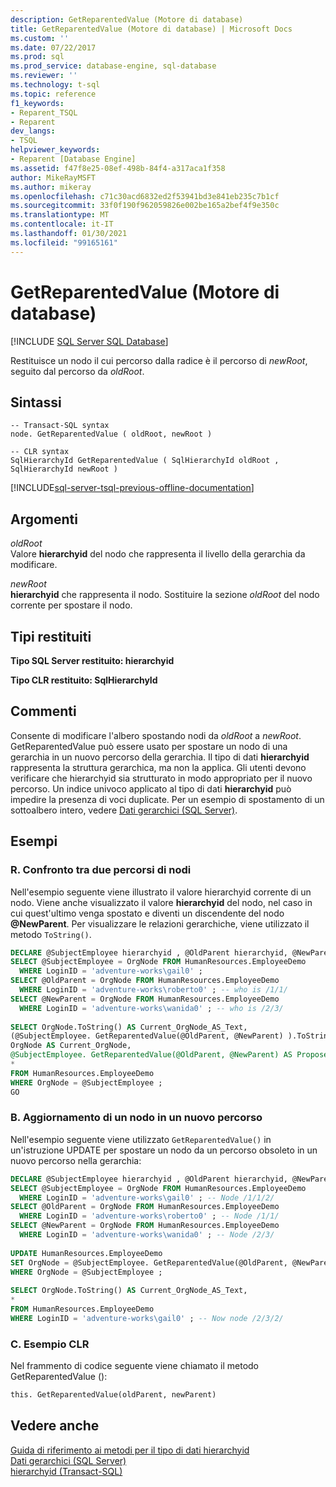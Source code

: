 ```yaml
---
description: GetReparentedValue (Motore di database)
title: GetReparentedValue (Motore di database) | Microsoft Docs
ms.custom: ''
ms.date: 07/22/2017
ms.prod: sql
ms.prod_service: database-engine, sql-database
ms.reviewer: ''
ms.technology: t-sql
ms.topic: reference
f1_keywords:
- Reparent_TSQL
- Reparent
dev_langs:
- TSQL
helpviewer_keywords:
- Reparent [Database Engine]
ms.assetid: f47f8e25-08ef-498b-84f4-a317aca1f358
author: MikeRayMSFT
ms.author: mikeray
ms.openlocfilehash: c71c30acd6832ed2f53941bd3e841eb235c7b1cf
ms.sourcegitcommit: 33f0f190f962059826e002be165a2bef4f9e350c
ms.translationtype: MT
ms.contentlocale: it-IT
ms.lasthandoff: 01/30/2021
ms.locfileid: "99165161"
---
```

# <a name="getreparentedvalue-database-engine"></a>GetReparentedValue (Motore di database)
[!INCLUDE [SQL Server SQL Database](../../includes/applies-to-version/sql-asdb.md)]

Restituisce un nodo il cui percorso dalla radice è il percorso di _newRoot_, seguito dal percorso da _oldRoot_.
  
## <a name="syntax"></a>Sintassi  
  
```syntaxsql
-- Transact-SQL syntax  
node. GetReparentedValue ( oldRoot, newRoot )  
```  
  
```syntaxsql
-- CLR syntax  
SqlHierarchyId GetReparentedValue ( SqlHierarchyId oldRoot , SqlHierarchyId newRoot )  
```  
  
[!INCLUDE[sql-server-tsql-previous-offline-documentation](../../includes/sql-server-tsql-previous-offline-documentation.md)]

## <a name="arguments"></a>Argomenti
_oldRoot_  
Valore **hierarchyid** del nodo che rappresenta il livello della gerarchia da modificare.
  
_newRoot_  
**hierarchyid** che rappresenta il nodo. Sostituire la sezione _oldRoot_ del nodo corrente per spostare il nodo.
  
## <a name="return-types"></a>Tipi restituiti  
**Tipo SQL Server restituito: hierarchyid**
  
**Tipo CLR restituito: SqlHierarchyId**
  
## <a name="remarks"></a>Commenti  
Consente di modificare l'albero spostando nodi da _oldRoot_ a _newRoot_. GetReparentedValue può essere usato per spostare un nodo di una gerarchia in un nuovo percorso della gerarchia. Il tipo di dati **hierarchyid** rappresenta la struttura gerarchica, ma non la applica. Gli utenti devono verificare che hierarchyid sia strutturato in modo appropriato per il nuovo percorso. Un indice univoco applicato al tipo di dati **hierarchyid** può impedire la presenza di voci duplicate. Per un esempio di spostamento di un sottoalbero intero, vedere [Dati gerarchici &#40;SQL Server&#41;](../../relational-databases/hierarchical-data-sql-server.md).
  
## <a name="examples"></a>Esempi  
  
### <a name="a-comparing-two-node-locations"></a>R. Confronto tra due percorsi di nodi  
Nell'esempio seguente viene illustrato il valore hierarchyid corrente di un nodo. Viene anche visualizzato il valore **hierarchyid** del nodo, nel caso in cui quest'ultimo venga spostato e diventi un discendente del nodo **\@NewParent**. Per visualizzare le relazioni gerarchiche, viene utilizzato il metodo `ToString()`.
  
```sql
DECLARE @SubjectEmployee hierarchyid , @OldParent hierarchyid, @NewParent hierarchyid  
SELECT @SubjectEmployee = OrgNode FROM HumanResources.EmployeeDemo  
  WHERE LoginID = 'adventure-works\gail0' ;  
SELECT @OldParent = OrgNode FROM HumanResources.EmployeeDemo  
  WHERE LoginID = 'adventure-works\roberto0' ; -- who is /1/1/  
SELECT @NewParent = OrgNode FROM HumanResources.EmployeeDemo  
  WHERE LoginID = 'adventure-works\wanida0' ; -- who is /2/3/  
  
SELECT OrgNode.ToString() AS Current_OrgNode_AS_Text,   
(@SubjectEmployee. GetReparentedValue(@OldParent, @NewParent) ).ToString() AS Proposed_OrgNode_AS_Text,  
OrgNode AS Current_OrgNode,  
@SubjectEmployee. GetReparentedValue(@OldParent, @NewParent) AS Proposed_OrgNode,  
*  
FROM HumanResources.EmployeeDemo  
WHERE OrgNode = @SubjectEmployee ;  
GO  
```  
  
### <a name="b-updating-a-node-to-a-new-location"></a>B. Aggiornamento di un nodo in un nuovo percorso  
Nell'esempio seguente viene utilizzato `GetReparentedValue()` in un'istruzione UPDATE per spostare un nodo da un percorso obsoleto in un nuovo percorso nella gerarchia:
  
```sql
DECLARE @SubjectEmployee hierarchyid , @OldParent hierarchyid, @NewParent hierarchyid  
SELECT @SubjectEmployee = OrgNode FROM HumanResources.EmployeeDemo  
  WHERE LoginID = 'adventure-works\gail0' ; -- Node /1/1/2/  
SELECT @OldParent = OrgNode FROM HumanResources.EmployeeDemo  
  WHERE LoginID = 'adventure-works\roberto0' ; -- Node /1/1/  
SELECT @NewParent = OrgNode FROM HumanResources.EmployeeDemo  
  WHERE LoginID = 'adventure-works\wanida0' ; -- Node /2/3/  
  
UPDATE HumanResources.EmployeeDemo  
SET OrgNode = @SubjectEmployee. GetReparentedValue(@OldParent, @NewParent)   
WHERE OrgNode = @SubjectEmployee ;  
  
SELECT OrgNode.ToString() AS Current_OrgNode_AS_Text,   
*  
FROM HumanResources.EmployeeDemo  
WHERE LoginID = 'adventure-works\gail0' ; -- Now node /2/3/2/  
```  
  
### <a name="c-clr-example"></a>C. Esempio CLR  
Nel frammento di codice seguente viene chiamato il metodo GetReparentedValue ():
  
```sql
this. GetReparentedValue(oldParent, newParent)  
```  
  
## <a name="see-also"></a>Vedere anche
[Guida di riferimento ai metodi per il tipo di dati hierarchyid](./hierarchyid-data-type-method-reference.md)  
[Dati gerarchici &#40;SQL Server&#41;](../../relational-databases/hierarchical-data-sql-server.md)  
[hierarchyid &#40;Transact-SQL&#41;](../../t-sql/data-types/hierarchyid-data-type-method-reference.md)
  
